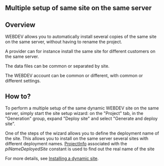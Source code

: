 


## Multiple setup of same site on the same server
			



<a name="NOTE1"></a>
<a name="NOTE1_1"></a>


## Overview
<a name="overview_ELTTEXTE000093"></a>
WEBDEV allows you to automatically install several copies of the same site on the same server, without having to rename the project.

A provider can for instance install the same site for different customers on the same server.

The data files can be common or separated by site.

The WEBDEV account can be common or different, with common or different settings.

<a name="NOTE2"></a>
<a name="NOTE2_1"></a>


## How to?
<a name="how_ELTTEXTE000117"></a>
To perform a multiple setup of the same dynamic WEBDEV site on the same server, simply start the site setup wizard: on the "Project" tab, in the "Generation" group, expand "Deploy site" and select "Generate and deploy site".

One of the steps of the wizard allows you to define the deployment name of the site. This allows you to install on the same server several sites with different deployment names. [ProjectInfo](../WDLang1/3064004.md) associated with the *piNameDeployedSite* constant is used to find out the real name of the site

For more details, see [Installing a dynamic site](../Editeurs/2028039.md).


